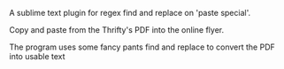 A sublime text plugin for regex find and replace on 'paste special'.

Copy and paste from the Thrifty's PDF into the online flyer. 

The program uses some fancy pants find and replace to convert the PDF into usable text
